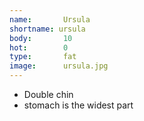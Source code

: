 ```yaml
---
name:		Ursula
shortname: ursula
body:		10
hot:		0
type:		fat
image:		ursula.jpg
---
```

* Double chin
* stomach is the widest part
